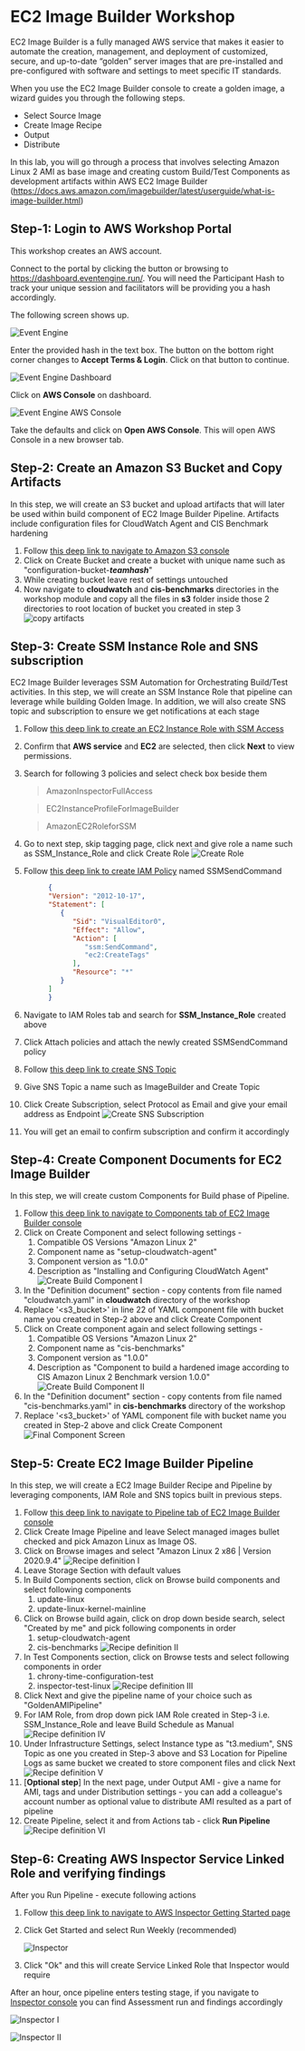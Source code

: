 # EC2 Image Builder Workshop

EC2 Image Builder is a fully managed AWS service that makes it easier to automate the creation, management, and deployment of customized, secure, and up-to-date “golden” server images that are pre-installed and pre-configured with software and settings to meet specific IT standards. 

When you use the EC2 Image Builder console to create a golden image, a wizard guides you through the following steps. 
- Select Source Image 
- Create Image Recipe 
- Output 
- Distribute 

In this lab, you will go through a process that involves selecting Amazon Linux 2 AMI as base image and creating custom Build/Test Components as development artifacts within AWS EC2 Image Builder (https://docs.aws.amazon.com/imagebuilder/latest/userguide/what-is-image-builder.html)

## Step-1: Login to AWS Workshop Portal 
This workshop creates an AWS account. 

Connect to the portal by clicking the button or browsing to https://dashboard.eventengine.run/. You will need the Participant Hash to track your unique session and facilitators will be providing you a hash accordingly.

The following screen shows up.

![Event Engine](/images/event-engine-initial-screen.png)

Enter the provided hash in the text box. The button on the bottom right corner changes to **Accept Terms & Login**. Click on that button to continue.

![Event Engine Dashboard](/images/event-engine-dashboard.png)

Click on **AWS Console** on dashboard.

![Event Engine AWS Console](/images/event-engine-aws-console.png)

Take the defaults and click on **Open AWS Console**. This will open AWS Console in a new browser tab.

## Step-2: Create an Amazon S3 Bucket and Copy Artifacts 

In this step, we will create an S3 bucket and upload artifacts that will later be used within build component of EC2 Image Builder Pipeline. Artifacts include configuration files for CloudWatch Agent and CIS Benchmark hardening

1. Follow [this deep link to navigate to Amazon S3 console](https://s3.console.aws.amazon.com/s3/home?region=us-east-1#)
2. Click on Create Bucket and create a bucket with unique name such as "configuration-bucket-***teamhash***"
3. While creating bucket leave rest of settings untouched
4. Now navigate to **cloudwatch** and **cis-benchmarks** directories in the workshop module and copy all the files in **s3** folder inside those 2 directories to root location of bucket you created in step 3
![copy artifacts](/images/s3files.png)  

## Step-3: Create SSM Instance Role and SNS subscription

EC2 Image Builder leverages SSM Automation for Orchestrating Build/Test activities. In this step, we will create an SSM Instance Role that pipeline can leverage while building Golden Image. In addition, we will also create SNS topic and subscription to ensure we get notifications at each stage 

1. Follow [this deep link to create an EC2 Instance Role with SSM Access](https://console.aws.amazon.com/iam/home?region=us-east-1#/roles$new?step=type&commonUseCase=EC2%2BEC2&selectedUseCase=EC2)
2. Confirm that **AWS service** and **EC2** are selected, then click **Next** to view permissions.
3. Search for following 3 policies and select check box beside them 
   > AmazonInspectorFullAccess 

   > EC2InstanceProfileForImageBuilder

   > AmazonEC2RoleforSSM   

4. Go to next step, skip tagging page, click next and give role a name such as SSM_Instance_Role and click Create Role
![Create Role](/images/createrole.png)

5. Follow [this deep link to create IAM Policy](https://console.aws.amazon.com/iam/home?region=us-east-1#/policies$new?step=edit) named SSMSendCommand
   
      ```json
            {
            "Version": "2012-10-17",
            "Statement": [
               {        
                  "Sid": "VisualEditor0",
                  "Effect": "Allow",
                  "Action": [
                     "ssm:SendCommand",
                     "ec2:CreateTags"
                  ],
                  "Resource": "*"
               }
            ]
            }
      ```

6. Navigate to IAM Roles tab and search for **SSM_Instance_Role** created above
7. Click Attach policies and attach the newly created SSMSendCommand policy
8. Follow [this deep link to create SNS Topic](https://console.aws.amazon.com/sns/v3/home?region=us-east-1#/create-topic)
9.  Give SNS Topic a name such as ImageBuilder and Create Topic 
10.  Click Create Subscription, select Protocol as Email and give your email address as Endpoint
![Create SNS Subscription](/images/sns.png)
11. You will get an email to confirm subscription and confirm it accordingly

## Step-4: Create Component Documents for EC2 Image Builder 

In this step, we will create custom Components for Build phase of Pipeline.

1. Follow [this deep link to navigate to Components tab of EC2 Image Builder console](https://console.aws.amazon.com/imagebuilder/home?region=us-east-1#viewComponents)
2. Click on Create Component and select following settings -
   1. Compatible OS Versions "Amazon Linux 2"
   2. Component name as "setup-cloudwatch-agent"
   3. Component version as "1.0.0"
   4. Description as "Installing and Configuring CloudWatch Agent"
![Create Build Component I](/images/createcomponent-1.png)
3. In the "Definition document" section - copy contents from file named "cloudwatch.yaml" in **cloudwatch** directory of the workshop 
4. Replace '<s3_bucket>' in line 22 of YAML component file with bucket name you created in Step-2 above and click Create Component 
5. Click on Create component again and select following settings -
   1. Compatible OS Versions "Amazon Linux 2"
   2. Component name as "cis-benchmarks"
   3. Component version as "1.0.0"
   4. Description as "Component to build a hardened image according to CIS Amazon Linux 2 Benchmark version 1.0.0"
![Create Build Component II](/images/createcomponent-2.png) 
6. In the "Definition document" section - copy contents from file named "cis-benchmarks.yaml" in **cis-benchmarks** directory of the workshop 
7. Replace '<s3_bucket>' of YAML component file with bucket name you created in Step-2 above and click Create Component 
![Final Component Screen](/images/createcomponent-final.png) 

## Step-5: Create EC2 Image Builder Pipeline  

In this step, we will create a EC2 Image Builder Recipe and Pipeline by leveraging components, IAM Role and SNS topics built in previous steps. 

1. Follow [this deep link to navigate to Pipeline tab of EC2 Image Builder console](https://console.aws.amazon.com/imagebuilder/home?region=us-east-1#viewPipeline)
2. Click Create Image Pipeline and leave Select managed images bullet checked and pick Amazon Linux as Image OS. 
3. Click on Browse images and select "Amazon Linux 2 x86 | Version 2020.9.4" 
![Recipe definition I](/images/recipe-1.png) 
4. Leave Storage Section with default values
5. In Build Components section, click on Browse build components and select following components
   1. update-linux
   2. update-linux-kernel-mainline
6. Click on Browse build again, click on drop down beside search, select "Created by me" and pick following components in order
   1. setup-cloudwatch-agent
   2. cis-benchmarks 
![Recipe definition II](/images/recipe-2.png) 
7. In Test Components section, click on Browse tests and select following components in order 
   1. chrony-time-configuration-test
   2. inspector-test-linux
![Recipe definition III](/images/recipe-3.png) 
8. Click Next and give the pipeline name of your choice such as "GoldenAMIPipeline"
9. For IAM Role, from drop down pick IAM Role created in Step-3 i.e. SSM_Instance_Role and leave Build Schedule as Manual 
![Recipe definition IV](/images/recipe-4.png) 
10. Under Infrastructure Settings, select Instance type as "t3.medium", SNS Topic as one you created in Step-3 above and S3 Location for Pipeline Logs as same bucket we created to store component files and click Next 
![Recipe definition V](/images/recipe-5.png) 
11. [**Optional step**] In the next page, under Output AMI - give a name for AMI, tags and under Distribution settings - you can add a colleague's account number as optional value to distribute AMI resulted as a part of pipeline 
12. Create Pipeline, select it and from Actions tab - click **Run Pipeline**
![Recipe definition VI](/images/recipe-6.png) 

## Step-6: Creating AWS Inspector Service Linked Role and verifying findings  

After you Run Pipeline - execute following actions

1. Follow [this deep link to navigate to AWS Inspector Getting Started page](https://us-east-1.console.aws.amazon.com/inspector/home)
2. Click Get Started and select Run Weekly (recommended) 
   
   ![Inspector](/images/inspector.png) 

3. Click "Ok" and this will create Service Linked Role that Inspector would require 

After an hour, once pipeline enters testing stage, if you navigate to [Inspector console](https://us-east-1.console.aws.amazon.com/inspector/home?region=us-east-1#/run) you can find Assessment run and findings accordingly

![Inspector I](/images/inspector-1.png)

![Inspector II](/images/inspector-2.png) 